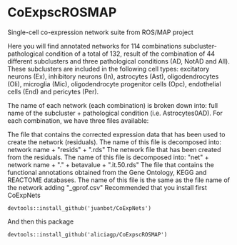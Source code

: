 # CoExpscROSMAP
Single-cell co-expression network suite from ROS/MAP project

Here you will find annotated networks for 114 combinations subcluster-pathological condition of a total of 132, result of the combination of 44 different subclusters and three pathological conditions (AD, NotAD and All). These subclusters are included in the following cell types: excitatory neurons (Ex), inhibitory neurons (In), astrocytes (Ast), oligodendrocytes (Oli), microglia (Mic), oligodendrocyte progenitor cells (Opc), endothelial cells (End) and pericytes (Per).

The name of each network (each combination) is broken down into: full name of the subcluster + pathological condition (i.e. Astrocytes0AD). For each combination, we have three files available:

The file that contains the corrected expression data that has been used to create the network (residuals). The name of this file is decomposed into: network name + "resids" + ".rds"
The network file that has been created from the residuals. The name of this file is decomposed into: "net" + network name + "." + betavalue + ".it.50.rds"
The file that contains the functional annotations obtained from the Gene Ontology, KEGG and REACTOME databases. The name of this file is the same as the file name of the network adding "_gprof.csv"
Recommended that you install first CoExpNets
```
devtools::install_github('juanbot/CoExpNets') 
```
And then this package
```
devtools::install_github('aliciagp/CoExpscROSMAP')
```
